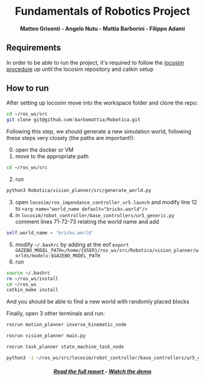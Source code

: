 <h1 align="center"> Fundamentals of Robotics Project</h1>
<h4 align="center"> Matteo Grisenti - Angelo Nutu - Mattia Barborini - Filippo Adami </h3>

## Requirements

In order to be able to run the project, it's required to follow the [locosim procedure](https://github.com/mfocchi/locosim) up until the locosim repository and catkin setup

## How to run

After setting up locosim move into the workspace folder and clone the repo:
~~~ bash
cd ~/ros_ws/src
git clone git@github.com:barbomattia/Robotica.git
~~~

Following this step, we should generate a new simulation world, following these steps very closely (the paths are important!):

0. open the docker or VM 
1. move to the appropriate path
~~~  bash
cd ~/ros_ws/src 
~~~
2. run 
~~~  bash
python3 Robotica/vision_planner/src/generate_world.py
~~~
3. open `locosim/ros_impendance_controller_ur5.launch` and modify line 12 to `<arg name="world_name default="bricks.world"/>`
4. in `locosim/robot_controller/base_controllers/ur5_generic.py` comment lines 71-72-73 relating the world name and add
~~~ python
self.world_name = 'bricks.world'
~~~
5. modify `~/.bashrc` by adding at the eof `export GAZEBO_MODEL_PATH=/home/{USER}/ros_ws/src/Robotica/vision_planner/worlds/models:$GAZEBO_MODEL_PATH`
6. run
~~~ bash
source ~/.bashrc
rm ~/ros_ws/install
cd ~/ros_ws
catkin_make install
~~~

And you should be able to find a new world with randomly placed blocks

Finally, open 3 other terminals and run:
~~~ bash
rosrun motion_planner inverse_kinematic_node 

rosrun vision_planner main.py

rosrun task_planner state_machine_task_node 

python3 -i ~/ros_ws/src/locosim/robot_controller/base_controllers/ur5_generic.py
~~~

<h5 align="center"> <a href="https://github.com/barbomattia/Robotica/blob/main/Report.pdf"> Read the full report </a> - <a href="https://drive.google.com/file/d/1hGNZJnl_iq87XpLlgdKWfP9evemomHeB/view?usp=drivesdk">Watch the demo</a></h5>
